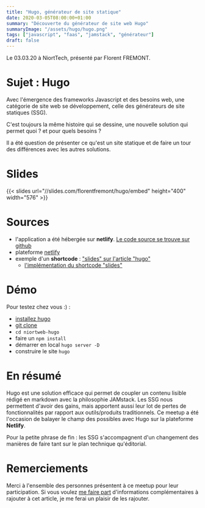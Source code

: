```yaml
---
title: "Hugo, générateur de site statique"
date: 2020-03-05T08:00:00+01:00
summary: "Découverte du générateur de site web Hugo"
summaryImage: "/assets/hugo/hugo.png"
tags: ["javascript", "faas", "jamstack", "générateur"]
draft: false
---
```


Le 03.03.20 à NiortTech, présenté par Florent FREMONT.   

# Sujet : Hugo
Avec l'émergence des frameworks Javascript et des besoins web, une catégorie de site web se développement, celle des générateurs de site statiques (SSG).

C'est toujours la même histoire qui se dessine, une nouvelle solution qui permet quoi ? et pour quels besoins ?

Il a été question de présenter ce qu'est un site statique et de faire un tour des différences avec les autres solutions.

# Slides
{{< slides url="//slides.com/florentfremont/hugo/embed" height="400" width="576" >}}

# Sources
* l'application a été hébergée sur **netlify**. [Le code source se trouve sur github](https://github.com/ffremont/niortweb-hugo)
* plateforme [netlify](https://www.netlify.com/)
* exemple d'un **shortcode** :  ["slides" sur l'article "hugo"](https://raw.githubusercontent.com/ffremont/niortweb-blog/master/content/evenements/hugo.md)
    * [l'implémentation du shortcode "slides"](https://raw.githubusercontent.com/ffremont/niortweb-blog/master/layouts/shortcodes/slides.html#)


# Démo
Pour testez chez vous :) :
* [installez hugo](https://gohugo.io/getting-started/installing/)
* [git clone](https://github.com/ffremont/niortweb-hugo)
* ```cd niortweb-hugo```
* faire un ```npm install```
* démarrer en local ```hugo server -D```
* construire le site ```hugo```

# En résumé
Hugo est une solution efficace qui permet de coupler un contenu lisible rédigé en markdown avec la philosophie JAMstack. 
Les SSG nous permettent d'avoir des gains, mais apportent aussi leur lot de pertes de fonctionnalités par rapport aux outils/produits traditionnels. 
Ce meetup a été l'occasion de balayer le champ des possibles avec Hugo sur la plateforme **Netlify**.

Pour la petite phrase de fin : les SSG s'accompagnent d'un changement des manières de faire tant sur le plan technique qu'éditorial.

# Remerciements
Merci à l'ensemble des personnes présentent à ce meetup pour leur participation. 
Si vous voulez [me faire part](mailto:ff.fremont.florent@gmail.com) d'informations complémentaires à rajouter à cet article, je me ferai un plaisir de les rajouter.